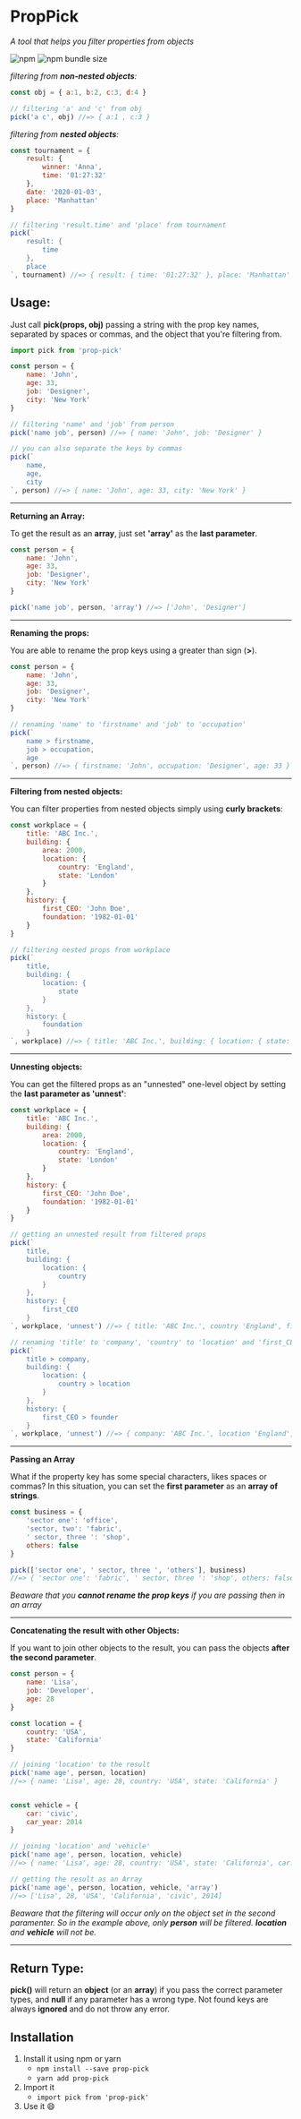 # PropPick

*A tool that helps you filter properties from objects*

![npm](https://img.shields.io/npm/dm/prop-pick)
![npm bundle size](https://img.shields.io/bundlephobia/min/prop-pick)

*filtering from **non-nested objects**:*
```js
const obj = { a:1, b:2, c:3, d:4 }

// filtering 'a' and 'c' from obj
pick('a c', obj) //=> { a:1 , c:3 }
```

*filtering from **nested objects**:*
```js
const tournament = {
    result: {
        winner: 'Anna',
        time: '01:27:32'
    },
    date: '2020-01-03',
    place: 'Manhattan'
}

// filtering 'result.time' and 'place' from tournament
pick(`
    result: {
        time
    },
    place
`, tournament) //=> { result: { time: '01:27:32' }, place: 'Manhattan' }
```

## Usage:
Just call **pick(props, obj)** passing a string with the prop key names, separated by spaces or commas, and the object that you're filtering from.

```js
import pick from 'prop-pick'

const person = {
    name: 'John',
    age: 33,
    job: 'Designer',
    city: 'New York'
}

// filtering 'name' and 'job' from person
pick('name job', person) //=> { name: 'John', job: 'Designer' }

// you can also separate the keys by commas
pick(`
    name,
    age,
    city
`, person) //=> { name: 'John', age: 33, city: 'New York' }
```

------------


**Returning an Array:**

To get the result as an **array**, just set **'array'** as the **last parameter**.

```js
const person = {
    name: 'John',
    age: 33,
    job: 'Designer',
    city: 'New York'
}

pick('name job', person, 'array') //=> ['John', 'Designer']
```

------------

**Renaming the props:**

You are able to rename the prop keys using a greater than sign (**>**).

```js
const person = {
    name: 'John',
    age: 33,
    job: 'Designer',
    city: 'New York'
}

// renaming 'name' to 'firstname' and 'job' to 'occupation'
pick(`
    name > firstname,
    job > occupation,
    age
`, person) //=> { firstname: 'John', occupation: 'Designer', age: 33 }
```

------------


**Filtering from nested objects:**

You can filter properties from nested objects simply using **curly brackets**:

```js
const workplace = {
    title: 'ABC Inc.',
    building: {
        area: 2000,
        location: {
            country: 'England',
            state: 'London'
        }
    },
    history: {
        first_CEO: 'John Doe',
        foundation: '1982-01-01'
    }
}

// filtering nested props from workplace
pick(`
    title,
    building: {
        location: {
            state
        }
    },
    history: {
        foundation
    }
`, workplace) //=> { title: 'ABC Inc.', building: { location: { state: 'London' } }, history: { foundation: '1982-01-01' } }
```

------------


**Unnesting objects:**

You can get the filtered props as an "unnested" one-level object by setting the **last parameter as 'unnest'**:

```js
const workplace = {
    title: 'ABC Inc.',
    building: {
        area: 2000,
        location: {
            country: 'England',
            state: 'London'
        }
    },
    history: {
        first_CEO: 'John Doe',
        foundation: '1982-01-01'
    }
}

// getting an unnested result from filtered props
pick(`
    title,
    building: {
        location: {
            country
        }
    },
    history: {
        first_CEO
    }
`, workplace, 'unnest') //=> { title: 'ABC Inc.', country 'England', first_CEO: 'John Doe' }

// renaming 'title' to 'company', 'country' to 'location' and 'first_CEO' to 'founder'
pick(`
    title > company,
    building: {
        location: {
            country > location
        }
    },
    history: {
        first_CEO > founder
    }
`, workplace, 'unnest') //=> { company: 'ABC Inc.', location 'England', founder: 'John Doe' }
```

------------

**Passing an Array**

What if the property key has some special characters, likes spaces or commas? In this situation, you can set the **first parameter** as an **array of strings**.

```js
const business = {
    'sector one': 'office',
    'sector, two': 'fabric',
    ' sector, three ': 'shop',
    others: false
}

pick(['sector one', ' sector, three ', 'others'], business)
//=> { 'sector one': 'fabric', ' sector, three ': 'shop', others: false  }
```
*Beaware that you **cannot rename the prop keys** if you are passing then in an array*

------------

**Concatenating the result with other Objects:**

If you want to join other objects to the result, you can pass the objects **after the second parameter**.

```js
const person = {
    name: 'Lisa',
    job: 'Developer',
    age: 28
}

const location = {
    country: 'USA',
    state: 'California'
}

// joining 'location' to the result
pick('name age', person, location)
//=> { name: 'Lisa', age: 28, country: 'USA', state: 'California' }


const vehicle = {
    car: 'civic',
    car_year: 2014
}

// joining 'location' and 'vehicle'
pick('name age', person, location, vehicle)
//=> { name: 'Lisa', age: 28, country: 'USA', state: 'California', car: 'civic', car_year: 2014 }

// getting the result as an Array
pick('name age', person, location, vehicle, 'array')
//=> ['Lisa', 28, 'USA', 'California', 'civic', 2014]
```
*Beaware that the filtering will occur only on the object set in the second paramenter. So in the example above, only **person** will be filtered. **location** and **vehicle** will not be.*

------------

## Return Type:
**pick()** will return an **object** (or an **array**) if you pass the correct parameter types, and **null** if any parameter has a wrong type.
Not found keys are always **ignored** and do not throw any error.

## Installation
1. Install it using npm or yarn
    - ``npm install --save prop-pick``
    - ``yarn add prop-pick``
2. Import it
    - ``import pick from 'prop-pick'``
3. Use it 😄